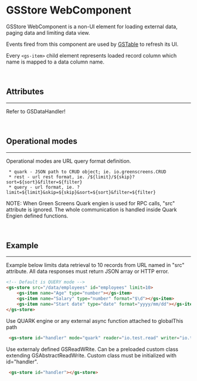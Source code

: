 # GSStore WebComponent

GSStore WebComponent is a non-UI element for loading external data, paging data and limiting data view.

Events fired from this component are used by [GSTable](GSTable.md) to refresh its UI.

Every ```<gs-item>``` child element represents loaded record column which name is mapped to a data column name.

<br>

## Attributes
---

Refer to GSDataHandler!


<br>

## Operational modes
---

Operational modes are URL query format definition. 

     * quark - JSON path to CRUD object; ie. io.greenscreens.CRUD
     * rest - url rest format, ie. /${limit}/${skip}?sort=${sort}&filter=${filter}
     * query - url format, ie. ?limit=${limit}&skip=${skip}&sort=${sort}&filter=${filter}

NOTE: When Green Screens Quark engien is used for RPC calls, "src" attribute is ignored.
The whole communication is handled inside Quark Engien defined functions. 

<br>

## Example
---

Example below limits data retrieval to 10 records from URL named in "src" attribute. 
All data responses must return JSON array or HTTP error.

```html
<!-- Default is QUERY mode -->
<gs-store src="/data/employees" id="employees" limit=10>
    <gs-item name="Age" type="number"></gs-item>
    <gs-item name="Salary" type="number" format="$\d"></gs-item>
    <gs-item name="Start date" type="date" format="yyyy/mm/dd"></gs-item>
</gs-store>
```

Use QUARK engine or any external async function attached to globalThis path

```html
 <gs-store id="handler" mode="quark" reader="io.test.read" writer="io.test.write"></gs-store>
 ```

Use externaly defined GSReadWRite. Can be a preloaded custom class extending GSAbstractReadWrite.
Custom class must be initialized with id="handler". 

```html
 <gs-store id="handler"></gs-store>
 ```